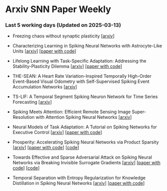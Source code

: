 # Arxiv SNN Paper Weekly


 ### **Last 5 working days (Updated on 2025-03-13)** 


- Freezing chaos without synaptic plasticity [[arxiv](https://arxiv.org/abs/2503.08069)]

- Characterizing Learning in Spiking Neural Networks with Astrocyte-Like Units [[arxiv](https://arxiv.org/abs/2503.06798)] [[paper with code](https://paperswithcode.com/paper/characterizing-learning-in-spiking-neural)]

- Lifelong Learning with Task-Specific Adaptation: Addressing the Stability-Plasticity Dilemma [[arxiv](https://arxiv.org/abs/2503.06213)] [[paper with code](https://paperswithcode.com/paper/lifelong-learning-with-task-specific)]

- THE-SEAN: A Heart Rate Variation-Inspired Temporally High-Order Event-Based Visual Odometry with Self-Supervised Spiking Event Accumulation Networks [[arxiv](https://arxiv.org/abs/2503.05112)]

- TS-LIF: A Temporal Segment Spiking Neuron Network for Time Series Forecasting [[arxiv](https://arxiv.org/abs/2503.05108)]

- Spiking Meets Attention: Efficient Remote Sensing Image Super-Resolution with Attention Spiking Neural Networks [[arxiv](https://arxiv.org/abs/2503.04223)]

- Neural Models of Task Adaptation: A Tutorial on Spiking Networks for Executive Control [[arxiv](https://arxiv.org/abs/2503.03784)] [[paper with code](https://paperswithcode.com/paper/neural-models-of-task-adaptation-a-tutorial)]

- Prosperity: Accelerating Spiking Neural Networks via Product Sparsity [[arxiv](https://arxiv.org/abs/2503.03379)] [[paper with code](https://paperswithcode.com/paper/prosperity-accelerating-spiking-neural)] [[code](https://github.com/dubcyfor3/Prosperity)]

- Towards Effective and Sparse Adversarial Attack on Spiking Neural Networks via Breaking Invisible Surrogate Gradients [[arxiv](https://arxiv.org/abs/2503.03272)] [[paper with code](https://paperswithcode.com/paper/towards-effective-and-sparse-adversarial)] [[code](https://github.com/ryime/pdsg-sda)]

- Temporal Separation with Entropy Regularization for Knowledge Distillation in Spiking Neural Networks [[arxiv](https://arxiv.org/abs/2503.03144)] [[paper with code](https://paperswithcode.com/paper/temporal-separation-with-entropy)]

